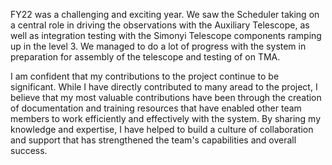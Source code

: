 FY22 was a challenging and exciting year. We saw the Scheduler taking on a central role in driving the observations with the Auxiliary Telescope, as well as integration testing with the Simonyi Telescope components ramping up in the level 3. We managed to do a lot of progress with the system in preparation for assembly of the telescope and testing of on TMA.

I am confident that my contributions to the project continue to be significant. While I have directly contributed to many aread to the project, I believe that my most valuable contributions have been through the creation of documentation and training resources that have enabled other team members to work efficiently and effectively with the system. By sharing my knowledge and expertise, I have helped to build a culture of collaboration and support that has strengthened the team's capabilities and overall success.